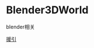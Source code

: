 # Blender3DWorld
blender相关

[援引](https://docs.qq.com/doc/BS7Pjz0m4ma230ErbC2q0WLD0bBGCe3utbcI2?opendocxfrom=admin)
